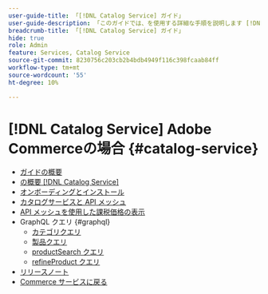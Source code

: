 ```yaml
---
user-guide-title: 「[!DNL Catalog Service] ガイド」
user-guide-description: 「このガイドでは、を使用する詳細な手順を説明します [!DNL Catalog Service] Adobe Commerceのために」
breadcrumb-title: 「[!DNL Catalog Service] ガイド」
hide: true
role: Admin
feature: Services, Catalog Service
source-git-commit: 8230756c203cb2b4bdb4949f116c398fcaab84ff
workflow-type: tm+mt
source-wordcount: '55'
ht-degree: 10%

---
```


# [!DNL Catalog Service] Adobe Commerceの場合 {#catalog-service}

- [ガイドの概要](guide-overview.md)
- [の概要 [!DNL Catalog Service]](overview.md)
- [オンボーディングとインストール](installation.md)
- [カタログサービスと API メッシュ](mesh.md)
- [API メッシュを使用した課税価格の表示](taxes.md)
- GraphQL クエリ {#graphql}
   - [カテゴリクエリ](https://developer.adobe.com/commerce/services/graphql/catalog-service/categories/)
   - [製品クエリ](https://developer.adobe.com/commerce/services/graphql/catalog-service/products/)
   - [productSearch クエリ](https://developer.adobe.com/commerce/services/graphql/catalog-service/product-search/)
   - [refineProduct クエリ](https://developer.adobe.com/commerce/services/graphql/catalog-service/refine-product/)
- [リリースノート](release-notes.md)
- [Commerce サービスに戻る](https://experienceleague.adobe.com/en/docs/commerce-merchant-services/user-guides/home)

